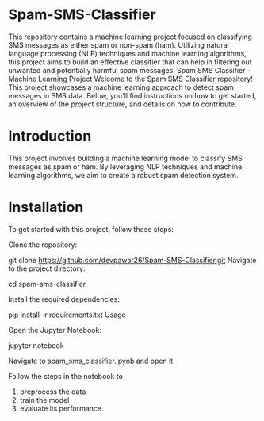 # Spam-SMS-Classifier
This repository contains a machine learning project focused on classifying SMS messages as either spam or non-spam (ham). Utilizing natural language processing (NLP) techniques and machine learning algorithms, this project aims to build an effective classifier that can help in filtering out unwanted and potentially harmful spam messages.
Spam SMS Classifier - Machine Learning Project
Welcome to the Spam SMS Classifier repository! This project showcases a machine learning approach to detect spam messages in SMS data. Below, you'll find instructions on how to get started, an overview of the project structure, and details on how to contribute.

# Introduction
This project involves building a machine learning model to classify SMS messages as spam or ham. By leveraging NLP techniques and machine learning algorithms, we aim to create a robust spam detection system.

# Installation
To get started with this project, follow these steps:

Clone the repository:

git clone https://github.com/devpawar26/Spam-SMS-Classifier.git
Navigate to the project directory:


cd spam-sms-classifier

Install the required dependencies:


pip install -r requirements.txt
Usage

Open the Jupyter Notebook:


jupyter notebook

Navigate to spam_sms_classifier.ipynb and open it.

Follow the steps in the notebook to 
1. preprocess the data
2. train the model
3. evaluate its performance.
